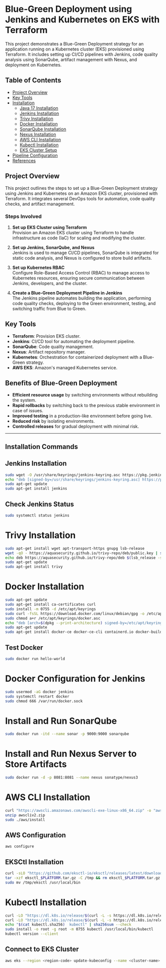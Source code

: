 # Blue-Green Deployment using Jenkins and Kubernetes on EKS with Terraform

This project demonstrates a Blue-Green Deployment strategy for an application running on a Kubernetes cluster (EKS) provisioned using Terraform. It includes setting up CI/CD pipelines with Jenkins, code quality analysis using SonarQube, artifact management with Nexus, and deployment on Kubernetes.

## Table of Contents

- [Project Overview](#project-overview)
- [Key Tools](#key-tools)
- [Installation](#installation)
  - [Java 17 Installation](#java-17-installation)
  - [Jenkins Installation](#jenkins-installation)
  - [Trivy Installation](#trivy-installation)
  - [Docker Installation](#docker-installation)
  - [SonarQube Installation](#sonarqube-installation)
  - [Nexus Installation](#nexus-installation)
  - [AWS CLI Installation](#aws-cli-installation)
  - [Kubectl Installation](#kubectl-installation)
  - [EKS Cluster Setup](#eks-cluster-setup)
- [Pipeline Configuration](#pipeline-configuration)
- [References](#references)

## Project Overview

This project outlines the steps to set up a Blue-Green Deployment strategy using Jenkins and Kubernetes on an Amazon EKS cluster, provisioned with Terraform. It integrates several DevOps tools for automation, code quality checks, and artifact management.

### Steps Involved

1. **Set up EKS Cluster using Terraform**  
   Provision an Amazon EKS cluster using Terraform to handle infrastructure as code (IaC) for scaling and modifying the cluster.

2. **Set up Jenkins, SonarQube, and Nexus**  
   Jenkins is used to manage CI/CD pipelines, SonarQube is integrated for static code analysis, and Nexus is configured to store build artifacts.

3. **Set up Kubernetes RBAC**  
   Configure Role-Based Access Control (RBAC) to manage access to Kubernetes resources, ensuring secure communication between Jenkins, developers, and the cluster.

4. **Create a Blue-Green Deployment Pipeline in Jenkins**  
   The Jenkins pipeline automates building the application, performing code quality checks, deploying to the Green environment, testing, and switching traffic from Blue to Green.

## Key Tools

- **Terraform**: Provision EKS cluster.
- **Jenkins**: CI/CD tool for automating the deployment pipeline.
- **SonarQube**: Code quality management.
- **Nexus**: Artifact repository manager.
- **Kubernetes**: Orchestration for containerized deployment with a Blue-Green strategy.
- **AWS EKS**: Amazon's managed Kubernetes service.

## Benefits of Blue-Green Deployment

- **Efficient resource usage** by switching environments without rebuilding the system.
- **Rapid rollbacks** by switching back to the previous stable environment in case of issues.
- **Improved testing** in a production-like environment before going live.
- **Reduced risk** by isolating environments.
- **Controlled releases** for gradual deployment with minimal risk.

---

## Installation Commands

## Jenkins Installation

```bash
sudo wget -O /usr/share/keyrings/jenkins-keyring.asc https://pkg.jenkins.io/debian-stable/jenkins.io-2023.key
echo "deb [signed-by=/usr/share/keyrings/jenkins-keyring.asc] https://pkg.jenkins.io/debian-stable binary/" | sudo tee /etc/apt/sources.list.d/jenkins.list > /dev/null
sudo apt-get update
sudo apt-get install jenkins
```

## Check Jenkins Status

```bash
sudo systemctl status jenkins
```

# Trivy Installation

```bash
sudo apt-get install wget apt-transport-https gnupg lsb-release
wget -qO - https://aquasecurity.github.io/trivy-repo/deb/public.key | sudo apt-key add -
echo deb https://aquasecurity.github.io/trivy-repo/deb $(lsb_release -sc) main | sudo tee -a /etc/apt/sources.list.d/trivy.list
sudo apt-get update
sudo apt-get install trivy
```

# Docker Installation

```bash
sudo apt-get update
sudo apt-get install ca-certificates curl
sudo install -m 0755 -d /etc/apt/keyrings
sudo curl -fsSL https://download.docker.com/linux/debian/gpg -o /etc/apt/keyrings/docker.asc
sudo chmod a+r /etc/apt/keyrings/docker.asc
echo "deb [arch=$(dpkg --print-architecture) signed-by=/etc/apt/keyrings/docker.asc] https://download.docker.com/linux/debian $(. /etc/os-release && echo "$VERSION_CODENAME") stable" | sudo tee /etc/apt/sources.list.d/docker.list > /dev/null
sudo apt-get update
sudo apt-get install docker-ce docker-ce-cli containerd.io docker-buildx-plugin docker-compose-plugin
```

## Test Docker

```bash
sudo docker run hello-world
```

# Docker Configuration for Jenkins

```bash
sudo usermod -aG docker jenkins
sudo systemctl restart docker
sudo chmod 666 /var/run/docker.sock
```

# Install and Run SonarQube

```bash
sudo docker run -itd --name sonar -p 9000:9000 sonarqube
```

# Install and Run Nexus Server to Store Artifacts

```bash
sudo docker run -d -p 8081:8081 --name nexus sonatype/nexus3
```

# AWS CLI Installation

```bash
curl "https://awscli.amazonaws.com/awscli-exe-linux-x86_64.zip" -o "awscliv2.zip"
unzip awscliv2.zip
sudo ./aws/install
```

## AWS Configuration

```bash
aws configure
```

## EKSCtl Installation

```bash
curl -sLO "https://github.com/eksctl-io/eksctl/releases/latest/download/eksctl_$PLATFORM.tar.gz"
tar -xzf eksctl_$PLATFORM.tar.gz -C /tmp && rm eksctl_$PLATFORM.tar.gz
sudo mv /tmp/eksctl /usr/local/bin
```

# Kubectl Installation

```bash
curl -LO "https://dl.k8s.io/release/$(curl -L -s https://dl.k8s.io/release/stable.txt)/bin/linux/amd64/kubectl"
curl -LO "https://dl.k8s.io/release/$(curl -L -s https://dl.k8s.io/release/stable.txt)/bin/linux/amd64/kubectl.sha256"
echo "$(cat kubectl.sha256)  kubectl" | sha256sum --check
sudo install -o root -g root -m 0755 kubectl /usr/local/bin/kubectl
kubectl version --client
```

## Connect to EKS Cluster

```bash
aws eks --region <region-code> update-kubeconfig --name <cluster-name>
```
